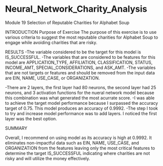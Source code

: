 # Neural_Network_Charity_Analysis
Module 19
Selection of Reputable Charities for Alphabet Soup

INTRODUCTION
Purpose of Exercise
The purpose of this exercise is to use various criteria to suggest the most reputable charities for Alphabet Soup to engage while avoiding charities that are risky.

RESULTS
-The variable considered to be the target for this model is IS_SUCCESSFUL.
-The variables that are considered to be features for this model are APPLICATION_TYPE, AFFILIATION, CLASSIFICATION, STATUS, INCOME_AMT, SPECIAL_CONSIDERATIONS, and ASK_AMT. 
-The variables that are not targets or features and should be removed from the input data are EIN, NAME, USE_CASE, or ORGANIZATION.

-There are 2 layers, the first layer had 80 neurons, the second layer had 25 neurons, and 3 activation functions for the nueral network model because this combination was what generated the most acurrate score.
-I was able to achieve the target model performance because I surpassed the accuracy target of 0.75. This model produces an accuracy of 0.9992.
-The step I took to try and increase model performance was to add layers. I noticed the first layer was the best option.

SUMMARY

Overall, I recommend on using model as its accuracy is high at 0.9992.  It eliminates non-impactful data such as EIN, NAME, USE_CASE, and ORGANIZATION from the features leaving only the most critical features to determine the target IS_SUCCESSFUL indicating where charities are not risky and will utilize the money effectively.